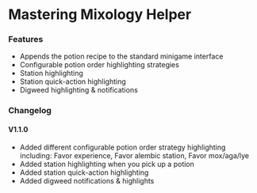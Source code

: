 # Mastering Mixology Helper

### Features
* Appends the potion recipe to the standard minigame interface
* Configurable potion order highlighting strategies
* Station highlighting
* Station quick-action highlighting
* Digweed highlighting & notifications

### Changelog

#### V1.1.0
* Added different configurable potion order strategy highlighting including: Favor experience, Favor alembic station, Favor mox/aga/lye
* Added station highlighting when you pick up a potion
* Added station quick-action highlighting
* Added digweed notifications & highlights
